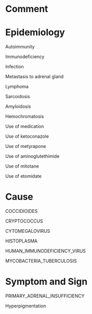 # Comment

# Epidemiology

Autoimmunity

Immunodeficiency

Infection

Metastasis to adrenal gland

Lymphoma

Sarcoidosis

Amyloidosis

Hemochromatosis

Use of medication

Use of ketoconazole

Use of metyrapone

Use of aminoglutethimide

Use of mitotane

Use of etomidate

# Cause

COCCIDIOIDES

CRYPTOCOCCUS

CYTOMEGALOVIRUS

HISTOPLASMA

HUMAN_IMMUNODEFICIENCY_VIRUS

MYCOBACTERIA_TUBERCULOSIS

# Symptom and Sign

PRIMARY_ADRENAL_INSUFFICIENCY

Hyperpigmentation

